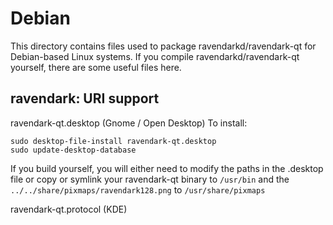 
Debian
====================
This directory contains files used to package ravendarkd/ravendark-qt
for Debian-based Linux systems. If you compile ravendarkd/ravendark-qt yourself, there are some useful files here.

## ravendark: URI support ##


ravendark-qt.desktop  (Gnome / Open Desktop)
To install:

	sudo desktop-file-install ravendark-qt.desktop
	sudo update-desktop-database

If you build yourself, you will either need to modify the paths in
the .desktop file or copy or symlink your ravendark-qt binary to `/usr/bin`
and the `../../share/pixmaps/ravendark128.png` to `/usr/share/pixmaps`

ravendark-qt.protocol (KDE)

